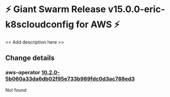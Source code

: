 # :zap: Giant Swarm Release v15.0.0-eric-k8scloudconfig for AWS :zap:

<< Add description here >>

## Change details


### aws-operator [10.2.0-5b060a33da6db02f95e733b989fdc0d3ac788ed3](https://github.com/giantswarm/aws-operator/releases/tag/v10.2.0-5b060a33da6db02f95e733b989fdc0d3ac788ed3)

Not found


